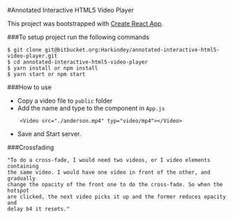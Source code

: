 #Annotated​ ​Interactive​ ​HTML5​ ​Video​ ​Player

This project was bootstrapped with [Create React App](https://github.com/facebookincubator/create-react-app).


###To setup project run the following commands

```
$ git clone git@bitbucket.org:Harkindey/annotated-interactive-html5-video-player.git
$ cd annotated-interactive-html5-video-player
$ yarn install or npm install
$ yarn start or npm start
```

###How to use
* Copy a video file to `public` folder
* Add the name and type to the component in `App.js`
```
    <Video src="./anderson.mp4" typ="video/mp4"></Video>
```
* Save and Start server.

###Crossfading
```
"To do a cross-fade, I would need two videos, or I video elements containing
the same video. I would have one video in front of the other, and gradually
change the opacity of the front one to do the cross-fade. So when the hotspot
are clicked, the next video picks it up and the former reduces opacity and
delay b4 it resets."
```